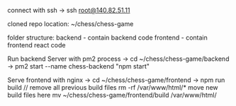 connect with ssh
-> ssh root@140.82.51.11

cloned repo location: ~/chess/chess-game

folder structure:
backend - contain backend code
frontend - contain frontend react code

Run backend Server with pm2 process
-> cd ~/chess/chess-game/backend
-> pm2 start --name chess-backend "npm start"

Serve frontend with nginx
-> cd ~/chess/chess-game/frontend
-> npm run build
// remove all previous build files
rm -rf /var/www/html/*
move new build files here
mv ~/chess/chess-game/frontend/build /var/www/html/
